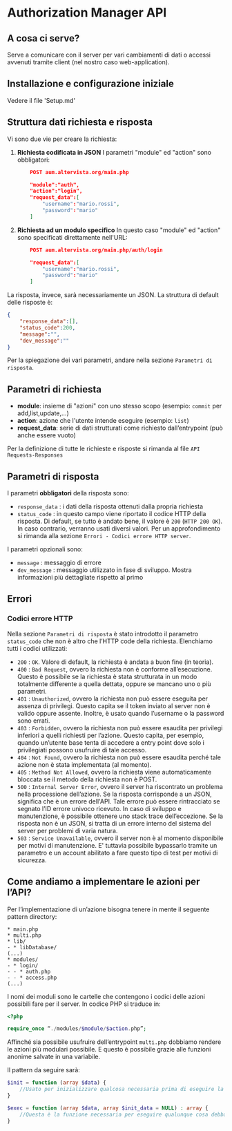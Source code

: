# Authorization Manager API
## A cosa ci serve?
Serve a comunicare con il server per vari cambiamenti di dati o accessi avvenuti tramite client (nel nostro caso web-application).

## Installazione e configurazione iniziale
Vedere il file 'Setup.md'

## Struttura dati richiesta e risposta
Vi sono due vie per creare la richiesta:
1. **Richiesta codificata in JSON**
	I parametri "module" ed "action" sono obbligatori:
	```json
		POST aum.altervista.org/main.php

		"module":"auth",
		"action":"login",
		"request_data":[
			"username":"mario.rossi",
			"password":"mario"
		]
	```
2. **Richiesta ad un modulo specifico**
	In questo caso "module" ed "action" sono specificati direttamente nell'URL:
	```json
		POST aum.altervista.org/main.php/auth/login

		"request_data":[
			"username":"mario.rossi",
			"password":"mario"
		]
	```

La risposta, invece, sarà necessariamente un JSON. La struttura di default delle risposte è:
```json
{
	"response_data":[],
	"status_code":200,
	"message":"",
	"dev_message":""
}
```
Per la spiegazione dei vari parametri, andare nella sezione `Parametri di risposta`.

## Parametri di richiesta

* **module**: insieme di "azioni" con uno stesso scopo (esempio: `commit` per add,list,update,...)
* **action**: azione che l'utente intende eseguire (esempio: `list`)
* **request_data**: serie di dati strutturati come richiesto dall’entrypoint (può anche essere vuoto)

Per la definizione di tutte le richieste e risposte si rimanda al file ```API Requests-Responses```

## Parametri di risposta
I parametri **obbligatori** della risposta sono:

* `response_data` : i dati della risposta ottenuti dalla propria richiesta
* `status_code` : in questo campo viene riportato il codice HTTP della risposta. Di default, se tutto è andato bene, il valore è `200` (`HTTP 200 OK`). In caso contrario, verranno usati diversi valori. Per un approfondimento si rimanda alla sezione `Errori - Codici errore HTTP server`.

I parametri opzionali sono:

* `message` : messaggio di errore
* `dev_message` : messaggio utilizzato in fase di sviluppo. Mostra informazioni più dettagliate rispetto al primo


## Errori

### Codici errore HTTP

Nella sezione `Parametri di risposta` è stato introdotto il parametro `status_code` che non è altro che l’HTTP code della richiesta. Elenchiamo tutti i codici utilizzati:

* `200` : `OK`. Valore di default, la richiesta è andata a buon fine (in teoria).
* `400` : `Bad Request`, ovvero la richiesta non è conforme all’esecuzione. Questo è possibile se la richiesta è stata strutturata in un modo totalmente differente a quella dettata, oppure se mancano uno o più parametri.
* `401` : `Unauthorized`, ovvero la richiesta non può essere eseguita per assenza di privilegi. Questo capita se il token inviato al server non è valido oppure assente. Inoltre, è usato quando l’username o la password sono errati.
* `403` : `Forbidden`, ovvero la richiesta non può essere esaudita per privilegi inferiori a quelli richiesti per l’azione. Questo capita, per esempio, quando un’utente base tenta di accedere a entry point dove solo i privilegiati possono usufruire di tale accesso.
* `404` : `Not Found`, ovvero la richiesta non può essere esaudita perché tale azione non è stata implementata (al momento).
* `405` : `Method Not Allowed`, ovvero la richiesta viene automaticamente bloccata se il metodo della richiesta non è POST.
* `500` : `Internal Server Error`, ovvero il server ha riscontrato un problema nella processione dell’azione. Se la risposta corrisponde a un JSON, significa che è un errore dell'API. Tale errore può essere rintracciato se segnato l’ID errore univoco ricevuto. In caso di sviluppo e manutenzione, è possibile ottenere uno stack trace dell’eccezione. Se la risposta non è un JSON, si tratta di un errore interno del sistema del server per problemi di varia natura.
* `503` : `Service Unavailable`, ovvero il server non è al momento disponibile per motivi di manutenzione. E' tuttavia possibile bypassarlo tramite un parametro e un account abilitato a fare questo tipo di test per motivi di sicurezza.

## Come andiamo a implementare le azioni per l’API?
Per l’implementazione di un’azione bisogna tenere in mente il seguente pattern directory:
```
* main.php
* multi.php
* lib/
- * libDatabase/
(...)
* modules/
- * login/
- - * auth.php
- - * access.php
(...)
```

I nomi dei moduli sono le cartelle che contengono i codici delle azioni possibili fare per il server. In codice PHP si traduce in:
```php
<?php

require_once “./modules/$module/$action.php”;
```

Affinché sia possibile usufruire dell’entrypoint `multi.php` dobbiamo rendere le azioni più modulari possibile. E questo è possibile grazie alle funzioni anonime salvate in una variabile.

Il pattern da seguire sarà: 
```php
$init = function (array $data) {
	//Usato per inizializzare qualcosa necessaria prima di eseguire la funzione sottostante. Pertanto, la sua esistenza non è obbligatoria se questo non è necessario.
}

$exec = function (array $data, array $init_data = NULL) : array {
	//Questa è la funzione necessaria per eseguire qualunque cosa debba fare l’azione.
}
``` 
